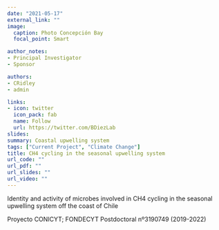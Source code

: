 ```yaml
---
date: "2021-05-17"
external_link: ""
image:
  caption: Photo Concepción Bay
  focal_point: Smart

author_notes:
- Principal Investigator
- Sponsor

authors:
- CRidley
- admin

links:
- icon: twitter
  icon_pack: fab
  name: Follow
  url: https://twitter.com/BDiezLab
slides: 
summary: Coastal upwelling system 
tags: ["Current Project", "Climate Change"]
title: CH4 cycling in the seasonal upwelling system
url_code: ""
url_pdf: ""
url_slides: ""
url_video: ""
---
```


Identity and activity of microbes involved in CH4 cycling in the seasonal upwelling system off the coast of Chile


Proyecto CONICYT; FONDECYT Postdoctoral nº3190749 (2019-2022)

